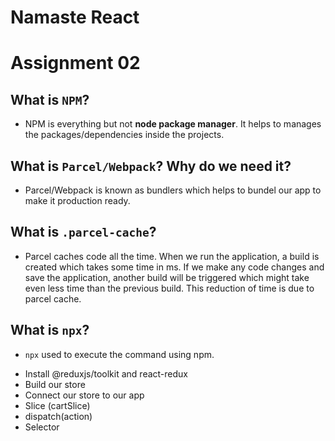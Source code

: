 # Namaste React

# Assignment 02

## What is `NPM`?

- NPM is everything but not **node package manager**. It helps to manages the packages/dependencies inside the projects.

## What is `Parcel/Webpack`? Why do we need it?

- Parcel/Webpack is known as bundlers which helps to bundel our app to make it production ready.

## What is `.parcel-cache`?

- Parcel caches code all the time. When we run the application, a build is created which takes some time in ms. If we make any code changes and save the application, another build will be triggered which might take even less time than the previous build. This reduction of time is due to parcel cache.

## What is `npx`?

- `npx` used to execute the command using npm.

<!-- Redux Tookit -->

- Install @reduxjs/toolkit and react-redux
- Build our store
- Connect our store to our app
- Slice (cartSlice)
- dispatch(action)
- Selector
